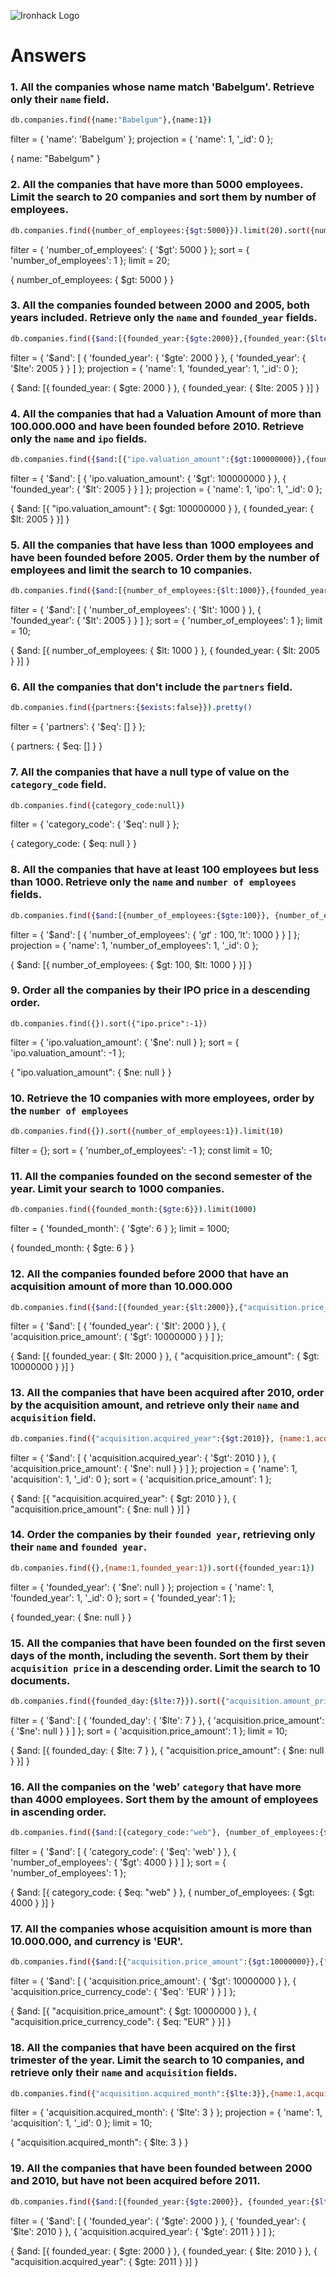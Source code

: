 ![Ironhack Logo](https://i.imgur.com/1QgrNNw.png)

# Answers

### 1. All the companies whose name match 'Babelgum'. Retrieve only their `name` field.

```bash
db.companies.find({name:"Babelgum"},{name:1})
```



<!-- Your Code Goes Here -->
filter = {
  'name': 'Babelgum'
};
projection = {
  'name': 1, 
  '_id': 0
};

{
    name: "Babelgum"
}

### 2. All the companies that have more than 5000 employees. Limit the search to 20 companies and sort them by **number of employees**.



```bash
db.companies.find({number_of_employees:{$gt:5000}}).limit(20).sort({number_of_employees:1})
```











<!-- Your Code Goes Here -->
filter = {
  'number_of_employees': {
    '$gt': 5000
  }
};
sort = {
  'number_of_employees': 1
};
limit = 20;

{
    number_of_employees: {
        $gt: 5000
    }
}

### 3. All the companies founded between 2000 and 2005, both years included. Retrieve only the `name` and `founded_year` fields.



```bash
db.companies.find({$and:[{founded_year:{$gte:2000}},{founded_year:{$lte:2005}}]}, {name:1,founded_year:1})
```

















<!-- Your Code Goes Here -->
filter = {
  '$and': [
    {
      'founded_year': {
        '$gte': 2000
      }
    }, {
      'founded_year': {
        '$lte': 2005
      }
    }
  ]
};
projection = {
  'name': 1, 
  'founded_year': 1, 
  '_id': 0
};

{
    $and: [{
        founded_year: {
            $gte: 2000
        }
    }, {
        founded_year: {
            $lte: 2005
        }
    }]
}

### 4. All the companies that had a Valuation Amount of more than 100.000.000 and have been founded before 2010. Retrieve only the `name` and `ipo` fields.



```bash
db.companies.find({$and:[{"ipo.valuation_amount":{$gt:100000000}},{founded_year:{$lt:2010}}]},{name:1,ipo:1})
```



















<!-- Your Code Goes Here -->

filter = {
  '$and': [
    {
      'ipo.valuation_amount': {
        '$gt': 100000000
      }
    }, {
      'founded_year': {
        '$lt': 2005
      }
    }
  ]
};
projection = {
  'name': 1, 
  'ipo': 1, 
  '_id': 0
};

{
    $and: [{
        "ipo.valuation_amount": {
            $gt: 100000000
        }
    }, {
        founded_year: {
            $lt: 2005
        }
    }]
}

### 5. All the companies that have less than 1000 employees and have been founded before 2005. Order them by the number of employees and limit the search to 10 companies.



```bash
db.companies.find({$and:[{number_of_employees:{$lt:1000}},{founded_year:{$lt:2005}}]}).sort({number_of_employees:1}).limit(10)
```













<!-- Your Code Goes Here -->

filter = {
  '$and': [
    {
      'number_of_employees': {
        '$lt': 1000
      }
    }, {
      'founded_year': {
        '$lt': 2005
      }
    }
  ]
};
sort = {
  'number_of_employees': 1
};
limit = 10;

{
    $and: [{
        number_of_employees: {
            $lt: 1000
        }
    }, {
        founded_year: {
            $lt: 2005
        }
    }]
}

### 6. All the companies that don't include the `partners` field.

```Bash
db.companies.find({partners:{$exists:false}}).pretty()
```















<!-- Your Code Goes Here -->

filter = {
  'partners': {
    '$eq': []
  }
};

{
    partners: {
        $eq: []
    }
}

### 7. All the companies that have a null type of value on the `category_code` field.



```bash
db.companies.find({category_code:null})
```











<!-- Your Code Goes Here -->

filter = {
  'category_code': {
    '$eq': null
  }
};

{
    category_code: {
        $eq: null
    }
}

### 8. All the companies that have at least 100 employees but less than 1000. Retrieve only the `name` and `number of employees` fields.



```bash
db.companies.find({$and:[{number_of_employees:{$gte:100}}, {number_of_employees:{$lte:1000}}]}, {name:1,number_of_employees:1})
```















<!-- Your Code Goes Here -->

filter = {
  '$and': [
    {
      'number_of_employees': {
        '$gt': 100, 
        '$lt': 1000
      }
    }
  ]
};
projection = {
  'name': 1, 
  'number_of_employees': 1, 
  '_id': 0
};

{
    $and: [{
        number_of_employees: {
            $gt: 100,
            $lt: 1000
        }
    }]
}

### 9. Order all the companies by their IPO price in a descending order.



```bash.
db.companies.find({}).sort({"ipo.price":-1})
```











<!-- Your Code Goes Here -->

filter = {
  'ipo.valuation_amount': {
    '$ne': null
  }
};
sort = {
  'ipo.valuation_amount': -1
};

{
    "ipo.valuation_amount": {
        $ne: null
    }
}

### 10. Retrieve the 10 companies with more employees, order by the `number of employees`





```bash
db.companies.find({}).sort({number_of_employees:1}).limit(10)
```















<!-- Your Code Goes Here -->

filter = {};
sort = {
  'number_of_employees': -1
};
const limit = 10;



### 11. All the companies founded on the second semester of the year. Limit your search to 1000 companies.



```bash
db.companies.find({founded_month:{$gte:6}}).limit(1000)
```









<!-- Your Code Goes Here -->

filter = {
  'founded_month': {
    '$gte': 6
  }
};
limit = 1000;

{
    founded_month: {
        $gte: 6
    }
}

### 12. All the companies founded before 2000 that have an acquisition amount of more than 10.000.000



```bash
db.companies.find({$and:[{founded_year:{$lt:2000}},{"acquisition.price_amount":{$gt:10000000}}]})
```

















<!-- Your Code Goes Here -->

filter = {
  '$and': [
    {
      'founded_year': {
        '$lt': 2000
      }
    }, {
      'acquisition.price_amount': {
        '$gt': 10000000
      }
    }
  ]
};

{
    $and: [{
        founded_year: {
            $lt: 2000
        }
    }, {
        "acquisition.price_amount": {
            $gt: 10000000
        }
    }]
}

### 13. All the companies that have been acquired after 2010, order by the acquisition amount, and retrieve only their `name` and `acquisition` field.



```bash
db.companies.find({"acquisition.acquired_year":{$gt:2010}}, {name:1,acquisition:1}).sort({"acquisition.amount_price":1})
```













<!-- Your Code Goes Here -->

 filter = {
  '$and': [
    {
      'acquisition.acquired_year': {
        '$gt': 2010
      }
    }, {
      'acquisition.price_amount': {
        '$ne': null
      }
    }
  ]
};
 projection = {
  'name': 1, 
  'acquisition': 1, 
  '_id': 0
};
 sort = {
  'acquisition.price_amount': 1
};

{
    $and: [{
        "acquisition.acquired_year": {
            $gt: 2010
        }
    }, {
        "acquisition.price_amount": {
            $ne: null
        }
    }]
}

### 14. Order the companies by their `founded year`, retrieving only their `name` and `founded year`.



```bash
db.companies.find({},{name:1,founded_year:1}).sort({founded_year:1})
```















<!-- Your Code Goes Here -->

filter = {
  'founded_year': {
    '$ne': null
  }
};
projection = {
  'name': 1, 
  'founded_year': 1, 
  '_id': 0
};
sort = {
  'founded_year': 1
};

{
    founded_year: {
        $ne: null
    }
}

### 15. All the companies that have been founded on the first seven days of the month, including the seventh. Sort them by their `acquisition price` in a descending order. Limit the search to 10 documents.



```bash
db.companies.find({founded_day:{$lte:7}}).sort({"acquisition.amount_price":-1}).limit(10)
```











<!-- Your Code Goes Here -->

filter = {
  '$and': [
    {
      'founded_day': {
        '$lte': 7
      }
    }, {
      'acquisition.price_amount': {
        '$ne': null
      }
    }
  ]
};
sort = {
  'acquisition.price_amount': 1
};
limit = 10;

{
    $and: [{
        founded_day: {
            $lte: 7
        }
    }, {
        "acquisition.price_amount": {
            $ne: null
        }
    }]
}

### 16. All the companies on the 'web' `category` that have more than 4000 employees. Sort them by the amount of employees in ascending order.



```bash
db.companies.find({$and:[{category_code:"web"}, {number_of_employees:{$gt:4000}}]}).sort({number_of_employees:1})
```













<!-- Your Code Goes Here -->

filter = {
  '$and': [
    {
      'category_code': {
        '$eq': 'web'
      }
    }, {
      'number_of_employees': {
        '$gt': 4000
      }
    }
  ]
};
sort = {
  'number_of_employees': 1
};

{
    $and: [{
        category_code: {
            $eq: "web"
        }
    }, {
        number_of_employees: {
            $gt: 4000
        }
    }]
}

### 17. All the companies whose acquisition amount is more than 10.000.000, and currency is 'EUR'.



```bash
db.companies.find({$and:[{"acquisition.price_amount":{$gt:10000000}},{"acquisition.price_currency_code":'EUR'}]})
```















<!-- Your Code Goes Here -->

filter = {
  '$and': [
    {
      'acquisition.price_amount': {
        '$gt': 10000000
      }
    }, {
      'acquisition.price_currency_code': {
        '$eq': 'EUR'
      }
    }
  ]
};

{
    $and: [{
        "acquisition.price_amount": {
            $gt: 10000000
        }
    }, {
        "acquisition.price_currency_code": {
            $eq: "EUR"
        }
    }]
}

### 18. All the companies that have been acquired on the first trimester of the year. Limit the search to 10 companies, and retrieve only their `name` and `acquisition` fields.



```bash
db.companies.find({"acquisition.acquired_month":{$lte:3}},{name:1,acquisition:1}).limit(10)
```















<!-- Your Code Goes Here -->

filter = {
  'acquisition.acquired_month': {
    '$lte': 3
  }
};
projection = {
  'name': 1, 
  'acquisition': 1, 
  '_id': 0
};
limit = 10;

{
    "acquisition.acquired_month": {
        $lte: 3
    }
}

### 19. All the companies that have been founded between 2000 and 2010, but have not been acquired before 2011.



```bash
db.companies.find({$and:[{founded_year:{$gte:2000}}, {founded_year:{$lte:2010}}, {"acquisition.acquired_year":{$gte:2011}}]})
```















<!-- Your Code Goes Here -->

filter = {
  '$and': [
    {
      'founded_year': {
        '$gte': 2000
      }
    }, {
      'founded_year': {
        '$lte': 2010
      }
    }, {
      'acquisition.acquired_year': {
        '$gte': 2011
      }
    }
  ]
};

{
    $and: [{
        founded_year: {
            $gte: 2000
        }
    }, {
        founded_year: {
            $lte: 2010
        }
    }, {
        "acquisition.acquired_year": {
            $gte: 2011
        }
    }]
}